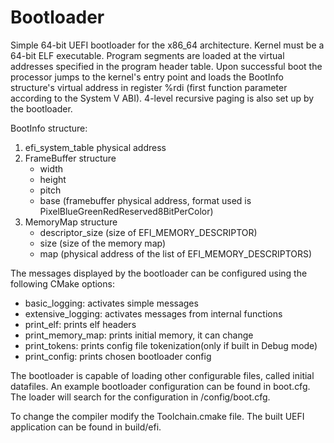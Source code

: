# Bootloader

Simple 64-bit UEFI bootloader for the x86_64 architecture.
Kernel must be a 64-bit ELF executable. Program segments are loaded at the virtual
addresses specified in the program header table. Upon successful boot the processor
jumps to the kernel's entry point and loads the BootInfo structure's virtual 
address in register %rdi (first function parameter according to the System V ABI). 
4-level recursive paging is also set up by the bootloader.

BootInfo structure:
1. efi_system_table physical address
2. FrameBuffer structure
   * width
   * height
   * pitch
   * base (framebuffer physical address, format used is PixelBlueGreenRedReserved8BitPerColor)
3. MemoryMap structure
   * descriptor_size (size of EFI_MEMORY_DESCRIPTOR)
   * size (size of the memory map)
   * map (physical address of the list of EFI_MEMORY_DESCRIPTORS)

The messages displayed by the bootloader can be configured using the following
CMake options:
* basic_logging: activates simple messages
* extensive_logging: activates messages from internal functions
* print_elf: prints elf headers
* print_memory_map: prints initial memory, it can change
* print_tokens: prints config file tokenization(only if built in Debug mode)
* print_config: prints chosen bootloader config

The bootloader is capable of loading other configurable files,
called initial datafiles. An example bootloader configuration can
be found in boot.cfg. The loader will search for the configuration 
in /config/boot.cfg. 

To change the compiler modify the Toolchain.cmake file. The built UEFI
application can be found in build/efi.